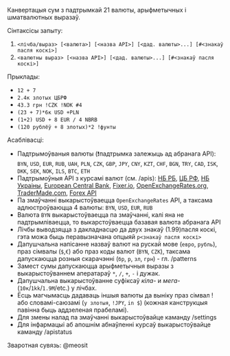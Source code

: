 ﻿Канвертацыя сум з падтрымкай 21 валюты, арыфметычных і шматвалютных выразаў.

Сінтаксісы запыту:
1) `<лічба/выраз> [<валюта>] [<назва API>] [<дад. валюты>...] [#<знакаў пасля коскі>]`
2) `<валютны выраз> [<назва API>] [<дад. валюты>...] [#<знакаў пасля коскі>]`

Прыклады:
- `12 + 7`
- `2.4к злотых ЦБРФ`
- `43.3 грн !CZK !NOK #4`
- `(23 + 7)*6к USD +PLN`
- `(1+2) USD + 8 EUR / 4 NBRB`
- `(120 рублёў + 8 злотых)*2 !фунты`

Асаблівасці:
- Падтрымоўваныя валюты (❗падтрымка залежыць ад абранага API): `BYN`, `USD`, `EUR`, `RUB`, `UAH`, `PLN`, `CZK`, `GBP`, `JPY`, `CNY`, `KZT`, `CHF`, `BGN`, `TRY`, `CAD`, `ISK`, `DKK`, `SEK`, `NOK`, `ILS`, `BTC`, `ETH`
- Падтрымоўныя API з курсамі валют (см. /apis): [НБ РБ](http://www.nbrb.by/), [ЦБ РФ](http://cbr.ru/), [НБ Украіны](https://bank.gov.ua/), [European Central Bank](https://www.ecb.europa.eu/home/html/index.en.html), [Fixer.io](https://fixer.io/), [OpenExchangeRates.org](https://openexchangerates.org/), [TraderMade.com](https://tradermade.com), [Forex API](https://fcsapi.com/)
- Па змаўчанні выкарыстоўваецца `OpenExchangeRates` API, а таксама адлюстроўваюцца 4 валюты: `BYN`, `USD`, `EUR`, `RUB`
- Валюта `BYN` выкарыстоўваецца па змаўчанні, калі яна не падтрымліваецца, то выкарстоўваецца базавая валюта абранага API 
- Лічбы выводзяцца з дакладнасцю да двух знакаў (1.99)пасля коскі, гэта можа быць перавызначана опцыяй `p<знакаў пасля коскі>`  
- Дапушчальна напісанне назваў валют на рускай мове (`евро`, `рубль`), праз сімвалы (`$`,`€`) або праз коды валют (`BYN`, `CZK`), таксама дапускаюцца розныя скарачэнні (`бр`, `р`, `зл`, `грн`) - гл. /patterns
- Замест сумы дапускаюцца арыфметычныя выразы з выкарыстоўваннем аператараў `*`, `/`, `+`, `-` і дужак.
- Дапушчальна выкарыстоўванне суфіксаў _кіла-_ и _мега-_ (`10к`/`1kk`/`1.9M`/etc.) у лічбах.
- Ёсць магчымасць дадаваць іншыя валюты да выніку праз сімвал ! або словамі-саюзамі (`у злотыя`, `!JPY`, `in $`) (кожная канструкцыя павінна быць аддзеленая прабеламі).
- Для змены налад па змаўчанні выкарыстоўвайце каманду /settings
- Для інфармацыі аб апошнім абнаўленні курсаў выкарыстоўвайце каманду /apistatus

Зваротная сувязь: @meosit
